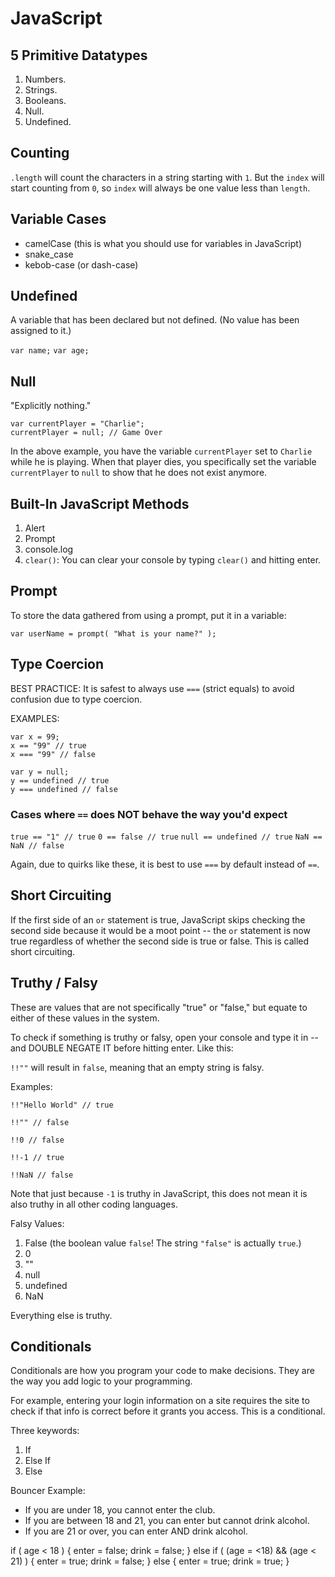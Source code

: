 # JavaScript

## 5 Primitive Datatypes

1. Numbers.
2. Strings.
3. Booleans.
4. Null.
5. Undefined.

## Counting

`.length` will count the characters in a string starting with `1`. But the `index` will start counting from `0`, so `index` will always be one value less than `length`.

## Variable Cases

- camelCase (this is what you should use for variables in JavaScript)
- snake_case
- kebob-case (or dash-case)

## Undefined

A variable that has been declared but not defined. (No value has been assigned to it.)

`var name;`
`var age;`

## Null

"Explicitly nothing."

```
var currentPlayer = "Charlie";
currentPlayer = null; // Game Over
```

In the above example, you have the variable `currentPlayer` set to `Charlie` while he is playing.
When that player dies, you specifically set the variable `currentPlayer` to `null` to show that he does not exist anymore.

## Built-In JavaScript Methods

1. Alert
2. Prompt
3. console.log
4. `clear()`: You can clear your console by typing `clear()` and hitting enter.

## Prompt

To store the data gathered from using a prompt, put it in a variable:

`var userName = prompt( "What is your name?" );`

## Type Coercion

BEST PRACTICE: It is safest to always use `===` (strict equals) to avoid confusion due to type coercion.

EXAMPLES:

```
var x = 99;
x == "99" // true
x === "99" // false
```

```
var y = null;
y == undefined // true
y === undefined // false
```

### Cases where `==` does NOT behave the way you'd expect

`true == "1" // true`
`0 == false // true`
`null == undefined // true`
`NaN == NaN // false`

Again, due to quirks like these, it is best to use `===` by default instead of `==`.

## Short Circuiting

If the first side of an `or` statement is true, JavaScript skips checking the second side because it would be a moot point -- the `or` statement is now true regardless of whether the second side is true or false. This is called short circuiting.

## Truthy / Falsy

These are values that are not specifically "true" or "false," but equate to either of these values in the system.

To check if something is truthy or falsy, open your console and type it in -- and DOUBLE NEGATE IT before hitting enter. Like this:

`!!""` will result in `false`, meaning that an empty string is falsy.

Examples:

```
!!"Hello World" // true

!!"" // false

!!0 // false

!!-1 // true

!!NaN // false
```

Note that just because `-1` is truthy in JavaScript, this does not mean it is also truthy in all other coding languages.

Falsy Values:

1. False (the boolean value `false`! The string `"false"` is actually `true`.)
2. 0
3. ""
4. null
5. undefined
6. NaN

Everything else is truthy.

## Conditionals

Conditionals are how you program your code to make decisions. They are the way you add logic to your programming.

For example, entering your login information on a site requires the site to check if that info is correct before it grants you access. This is a conditional.

Three keywords:

1. If
2. Else If
3. Else

Bouncer Example:

- If you are under 18, you cannot enter the club.
- If you are between 18 and 21, you can enter but cannot drink alcohol.
- If you are 21 or over, you can enter AND drink alcohol.

if ( age < 18 ) {
	enter = false;
	drink = false;
}
else if ( (age = <18) && (age < 21) ) {
	enter = true;
	drink = false;
}
else {
	enter = true;
	drink = true;
}